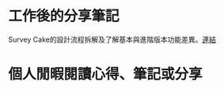 # 工作後的分享筆記
Survey Cake的設計流程拆解及了解基本與進階版本功能差異。[連結](/Graphic-User-Interface/SurveyCake%20設計操作流程解析.pdf)
# 個人閒暇閱讀心得、筆記或分享